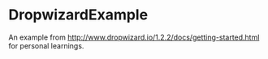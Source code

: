 # DropwizardExample

An example from http://www.dropwizard.io/1.2.2/docs/getting-started.html for personal learnings.
